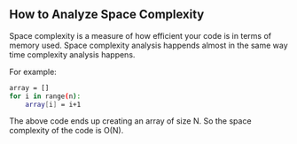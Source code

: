 ## How to Analyze Space Complexity
Space complexity is a measure of how efficient your code is in terms of memory used. Space complexity analysis happends almost in the same way time complexity analysis happens.

For example:
```bash
array = []
for i in range(n):
    array[i] = i+1
```
The above code ends up creating an array of size N. So the space complexity of the code is O(N).
